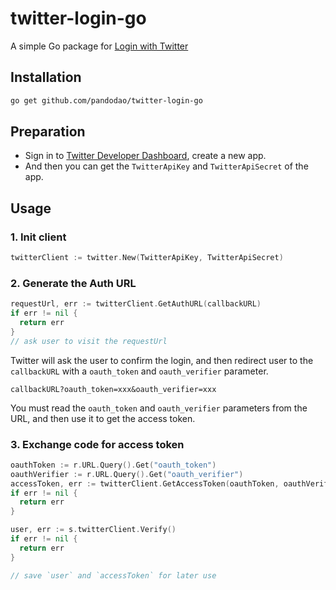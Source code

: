 # twitter-login-go

A simple Go package for [Login with Twitter](https://developer.twitter.com/en/docs/authentication/guides/log-in-with-twitter)

## Installation

```bash
go get github.com/pandodao/twitter-login-go
```

## Preparation

- Sign in to [Twitter Developer Dashboard](https://developer.twitter.com/en/portal/dashboard), create a new app.
- And then you can get the `TwitterApiKey` and `TwitterApiSecret` of the app.

## Usage

### 1. Init client

```go
twitterClient := twitter.New(TwitterApiKey, TwitterApiSecret)
```

### 2. Generate the Auth URL

```go
requestUrl, err := twitterClient.GetAuthURL(callbackURL)
if err != nil {
  return err
}
// ask user to visit the requestUrl
```

Twitter will ask the user to confirm the login, and then redirect user to the `callbackURL` with a `oauth_token` and `oauth_verifier` parameter.

```
callbackURL?oauth_token=xxx&oauth_verifier=xxx
```

You must read the `oauth_token` and `oauth_verifier` parameters from the URL, and then use it to get the access token.

### 3. Exchange code for access token

```go
oauthToken := r.URL.Query().Get("oauth_token")
oauthVerifier := r.URL.Query().Get("oauth_verifier")
accessToken, err := twitterClient.GetAccessToken(oauthToken, oauthVerifier)
if err != nil {
  return err
}

user, err := s.twitterClient.Verify()
if err != nil {
  return err
}

// save `user` and `accessToken` for later use
```
